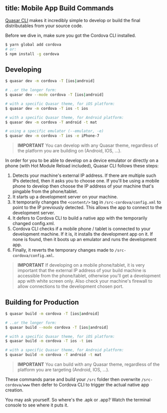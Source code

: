 title: Mobile App Build Commands
---
[Quasar CLI](/guide/quasar-cli.html) makes it incredibly simple to develop or build the final distributables from your source code.

Before we dive in, make sure you got the Cordova CLI installed.
```bash
$ yarn global add cordova
# or:
$ npm install -g cordova
```

## Developing
```bash
$ quasar dev -m cordova -T [ios|android]

# ..or the longer form:
$ quasar dev --mode cordova -T [ios|android]

# with a specific Quasar theme, for iOS platform:
$ quasar dev -m cordova -T ios -t ios

# with a specific Quasar theme, for Android platform:
$ quasar dev -m cordova -T android -t mat

# using a specific emulator (--emulator, -e)
$ quasar dev -m cordova -T ios -e iPhone-7
```

> **IMPORTANT**
> You can develop with any Quasar theme, regardless of the platform you are building on (Android, IOS, ...).

In order for you to be able to develop on a device emulator or directly on a phone (with Hot Module Reload included), Quasar CLI follows these steps:
1. Detects your machine's external IP address. If there are multiple such IPs detected, then it asks you to choose one. If you'll be using a mobile phone to develop then choose the IP address of your machine that's pingable from the phone/tablet.
2. It starts up a development server on your machine.
3. It temporarily changes the `<content/>` tag in `/src-cordova/config.xml` to point to the IP previously detected. This allows the app to connect to the development server.
3. It defers to Cordova CLI to build a native app with the temporarily changed config.xml.
4. Cordova CLI checks if a mobile phone / tablet is connected to your development machine. If it is, it installs the development app on it. If none is found, then it boots up an emulator and runs the development app.
5. Finally, it reverts the temporary changes made to `/src-cordova/config.xml`.

> **IMPORTANT**
> If developing on a mobile phone/tablet, it is very important that the external IP address of your build machine is accessible from the phone/tablet, otherwise you'll get a development app with white screen only. Also check your machine's firewall to allow connections to the development chosen port.

## Building for Production
```bash
$ quasar build -m cordova -T [ios|android]

# ..or the longer form:
$ quasar build --mode cordova -T [ios|android]

# with a specific Quasar theme, for iOS platform:
$ quasar build -m cordova -T ios -t ios

# with a specific Quasar theme, for Android platform:
$ quasar build -m cordova -T android -t mat
```

> **IMPORTANT**
> You can build with any Quasar theme, regardless of the platform you are targeting (Android, IOS, ...).

These commands parse and build your `/src` folder then overwrite `/src-cordova/www` then defer to Cordova CLI to trigger the actual native app creation.

You may ask yourself. So where's the .apk or .app? Watch the terminal console to see where it puts it.
